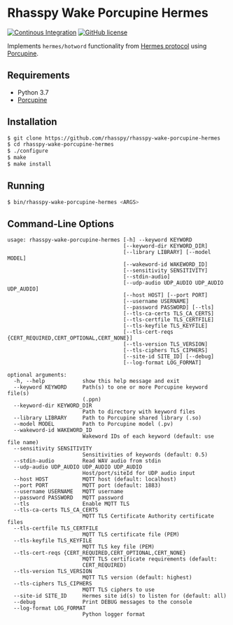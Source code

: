 # Rhasspy Wake Porcupine Hermes

[![Continous Integration](https://github.com/rhasspy/rhasspy-wake-porcupine-hermes/workflows/Tests/badge.svg)](https://github.com/rhasspy/rhasspy-wake-porcupine-hermes/actions)
[![GitHub license](https://img.shields.io/github/license/rhasspy/rhasspy-wake-porcupine-hermes.svg)](https://github.com/rhasspy/rhasspy-wake-porcupine-hermes/blob/master/LICENSE)

Implements `hermes/hotword` functionality from [Hermes protocol](https://docs.snips.ai/reference/hermes) using [Porcupine](https://github.com/Picovoice/Porcupine).

## Requirements

* Python 3.7
* [Porcupine](https://github.com/Picovoice/Porcupine)

## Installation

```bash
$ git clone https://github.com/rhasspy/rhasspy-wake-porcupine-hermes
$ cd rhasspy-wake-porcupine-hermes
$ ./configure
$ make
$ make install
```

## Running

```bash
$ bin/rhasspy-wake-porcupine-hermes <ARGS>
```

## Command-Line Options

```
usage: rhasspy-wake-porcupine-hermes [-h] --keyword KEYWORD
                                     [--keyword-dir KEYWORD_DIR]
                                     [--library LIBRARY] [--model MODEL]
                                     [--wakeword-id WAKEWORD_ID]
                                     [--sensitivity SENSITIVITY]
                                     [--stdin-audio]
                                     [--udp-audio UDP_AUDIO UDP_AUDIO UDP_AUDIO]
                                     [--host HOST] [--port PORT]
                                     [--username USERNAME]
                                     [--password PASSWORD] [--tls]
                                     [--tls-ca-certs TLS_CA_CERTS]
                                     [--tls-certfile TLS_CERTFILE]
                                     [--tls-keyfile TLS_KEYFILE]
                                     [--tls-cert-reqs {CERT_REQUIRED,CERT_OPTIONAL,CERT_NONE}]
                                     [--tls-version TLS_VERSION]
                                     [--tls-ciphers TLS_CIPHERS]
                                     [--site-id SITE_ID] [--debug]
                                     [--log-format LOG_FORMAT]

optional arguments:
  -h, --help            show this help message and exit
  --keyword KEYWORD     Path(s) to one or more Porcupine keyword file(s)
                        (.ppn)
  --keyword-dir KEYWORD_DIR
                        Path to directory with keyword files
  --library LIBRARY     Path to Porcupine shared library (.so)
  --model MODEL         Path to Porcupine model (.pv)
  --wakeword-id WAKEWORD_ID
                        Wakeword IDs of each keyword (default: use file name)
  --sensitivity SENSITIVITY
                        Sensitivities of keywords (default: 0.5)
  --stdin-audio         Read WAV audio from stdin
  --udp-audio UDP_AUDIO UDP_AUDIO UDP_AUDIO
                        Host/port/siteId for UDP audio input
  --host HOST           MQTT host (default: localhost)
  --port PORT           MQTT port (default: 1883)
  --username USERNAME   MQTT username
  --password PASSWORD   MQTT password
  --tls                 Enable MQTT TLS
  --tls-ca-certs TLS_CA_CERTS
                        MQTT TLS Certificate Authority certificate files
  --tls-certfile TLS_CERTFILE
                        MQTT TLS certificate file (PEM)
  --tls-keyfile TLS_KEYFILE
                        MQTT TLS key file (PEM)
  --tls-cert-reqs {CERT_REQUIRED,CERT_OPTIONAL,CERT_NONE}
                        MQTT TLS certificate requirements (default:
                        CERT_REQUIRED)
  --tls-version TLS_VERSION
                        MQTT TLS version (default: highest)
  --tls-ciphers TLS_CIPHERS
                        MQTT TLS ciphers to use
  --site-id SITE_ID     Hermes site id(s) to listen for (default: all)
  --debug               Print DEBUG messages to the console
  --log-format LOG_FORMAT
                        Python logger format
```
